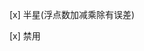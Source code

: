 [x] 半星(浮点数加减乘除有误差)
<!-- https://www.runoob.com/w3cnote/js-precision-problem-and-solution.html#:~:text=31-,%E5%85%B3%E4%BA%8E%20JavaScript%20%E6%B5%AE%E7%82%B9%E6%95%B0%E8%AE%A1%E7%AE%97%E7%B2%BE%E5%BA%A6%E4%B8%8D%E5%87%86%E7%A1%AE%E9%97%AE%E9%A2%98,-%E4%BB%8A%E5%A4%A9%E5%9C%A8%E8%AE%A1%E7%AE%97 -->
[x] 禁用